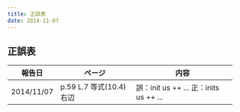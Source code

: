 ```yaml
---
title: 正誤表
date: 2014-11-07
---
```


## 正誤表

<table id="errata" class="tablesorter">
 <thead>
  <tr>
   <th>報告日</th>
   <th>ページ</th>
   <th class="{sorter: false}">内容</th>
  </tr>
 </thead>
 <tbody>
<!--
  <tr>
   <td>2014/11/11</td>
   <td></td>
   <td>
    誤：<br>
    正：
   </td>
  </tr>
-->
  <tr>
   <td>2014/11/07</td>
   <td>p.59 L.7 等式(10.4)右辺</td>
   <td>
    誤：init us ++ ...
    正：inits us ++ ...
   </td>
  </tr>
 </tbody>
</table>
